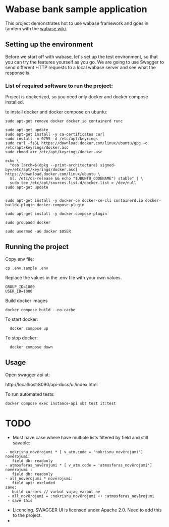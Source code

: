 # Wabase bank sample application 

This project demonstrates hot to use wabase framework and goes in tandem with the [wabase wiki](https://github.com/muntis/wabase-wiki).

## Setting up the environment

Before we start off with wabase, let's set up the test environment, so that you can try the features yourself as you go.
We are going to use Swagger to send different HTTP requests to a local wabase server and see what the response is.

### List of required software to run the project:

Project is dockerized, so you need only docker and docker compose installed.

to install docker and docker compose on ubuntu:

```shell
sudo apt-get remove docker docker.io containerd runc

sudo apt-get update
sudo apt-get install -y ca-certificates curl
sudo install -m 0755 -d /etc/apt/keyrings
sudo curl -fsSL https://download.docker.com/linux/ubuntu/gpg -o /etc/apt/keyrings/docker.asc
sudo chmod a+r /etc/apt/keyrings/docker.asc

echo \
  "deb [arch=$(dpkg --print-architecture) signed-by=/etc/apt/keyrings/docker.asc] https://download.docker.com/linux/ubuntu \
  $(. /etc/os-release && echo "$UBUNTU_CODENAME") stable" | \
  sudo tee /etc/apt/sources.list.d/docker.list > /dev/null
sudo apt-get update


sudo apt-get install -y docker-ce docker-ce-cli containerd.io docker-buildx-plugin docker-compose-plugin

sudo apt-get install -y docker-compose-plugin

sudo groupadd docker

sudo usermod -aG docker $USER
```


## Running the project

Copy env file:

```shell
cp .env.sample .env
```

Replace the values in the .env file with your own values.

```env
GROUP_ID=1000
USER_ID=1000
```

Build docker images

```shell
docker compose build --no-cache
```

To start docker:

```shell
  docker compose up
```

To stop docker:

```shell
  docker compose down
```


## Usage

Open swagger api at: 

http://localhost:8090/api-docs/ui/index.html

To run automated tests:

```shell
docker compose exec instance-api sbt test it:test
```


# TODO 

* Must have case where have multiple lists filtered by field and still savable:
```
- nokrisnu_novērojumi * [ v_atm.code = 'nokrisnu_novērojumi'] novērojumi:
   field db: readonly
- atmosferas_novērojumi * [ v_atm.code = 'atmosferas_novērojumi'] novērojumi :
   field db: readonly
- all_novērojumi * novērojumi:
   field api: excluded
save:
 - build cursors // varbūt vajag varbūt ne
 - all_novērojumi = :nokrisnu_novērojumi ++ :atmosferas_novērojumi
 - save this
```

* Licencing. SWAGGER UI is licensed under Apache 2.0. Need to add this to the project.
* 
